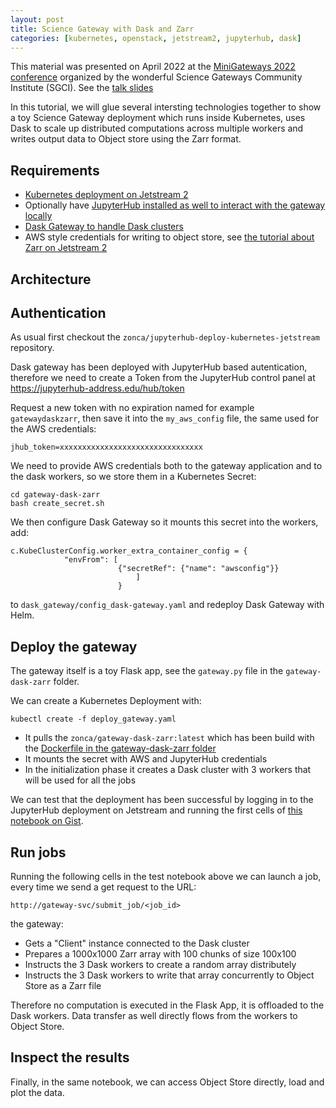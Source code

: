 ```yaml
---
layout: post
title: Science Gateway with Dask and Zarr
categories: [kubernetes, openstack, jetstream2, jupyterhub, dask]
---
```


This material was presented on April 2022 at the [MiniGateways 2022 conference](https://sciencegateways.org/minigateways2022) organized by the wonderful Science Gateways Community Institute (SGCI). See the [talk slides](https://docs.google.com/presentation/d/1TVtrVeFiVfSm2X-XQ7u-O9TBD9tStJ5yWzaQuV0frxU/edit?usp=sharing)

In this tutorial, we will glue several intersting technologies together to show a toy Science Gateway deployment which runs inside Kubernetes, uses Dask to scale up distributed computations across multiple workers and writes output data to Object store using the Zarr format.

## Requirements

* [Kubernetes deployment on Jetstream 2](https://zonca.dev/2022/03/kubernetes-jetstream2-kubespray.html)
* Optionally have [JupyterHub installed as well to interact with the gateway locally](https://zonca.dev/2022/03/jetstream2-jupyterhub.html)
* [Dask Gateway to handle Dask clusters](https://zonca.dev/2022/04/dask-gateway-jupyterhub.html)
* AWS style credentials for writing to object store, see [the tutorial about Zarr on Jetstream 2](https://zonca.dev/2022/04/zarr-jetstream2.html)

## Architecture

## Authentication

As usual first checkout the `zonca/jupyterhub-deploy-kubernetes-jetstream` repository.

Dask gateway has been deployed with JupyterHub based autentication, therefore we need to create a Token from the JupyterHub control panel at <https://jupyterhub-address.edu/hub/token>

Request a new token with no expiration named for example `gatewaydaskzarr`, then save it into the `my_aws_config` file, the same used for the AWS credentials:

    jhub_token=xxxxxxxxxxxxxxxxxxxxxxxxxxxxxxxx

We need to provide AWS credentials both to the gateway application and to the dask workers, so we store them in a Kubernetes Secret:

    cd gateway-dask-zarr
    bash create_secret.sh

We then configure Dask Gateway so it mounts this secret into the workers, add:

    c.KubeClusterConfig.worker_extra_container_config = {
                "envFrom": [
                            {"secretRef": {"name": "awsconfig"}}
                                ]
                            }

to `dask_gateway/config_dask-gateway.yaml` and redeploy Dask Gateway with Helm.

## Deploy the gateway

The gateway itself is a toy Flask app, see the `gateway.py` file in the `gateway-dask-zarr` folder.

We can create a Kubernetes Deployment with:

    kubectl create -f deploy_gateway.yaml

* It pulls the `zonca/gateway-dask-zarr:latest` which has been build with the [Dockerfile in the gateway-dask-zarr folder](https://github.com/zonca/jupyterhub-deploy-kubernetes-jetstream/blob/master/gateway-dask-zarr/Dockerfile)
* It mounts the secret with AWS and JupyterHub credentials
* In the initialization phase it creates a Dask cluster with 3 workers that will be used for all the jobs

We can test that the deployment has been successful by logging in to the JupyterHub deployment on Jetstream and running the first cells of [this notebook on Gist](https://gist.github.com/9b65ecde689c30f765688c4bbbf93a62).

## Run jobs

Running the following cells in the test notebook above we can launch a job, every time we send a get request to the URL:

    http://gateway-svc/submit_job/<job_id>

the gateway:

 * Gets a "Client" instance connected to the Dask cluster
 * Prepares a 1000x1000 Zarr array with 100 chunks of size 100x100
 * Instructs the 3 Dask workers to create a random array distributely
 * Instructs the 3 Dask workers to write that array concurrently to Object Store as a Zarr file

Therefore no computation is executed in the Flask App, it is offloaded to the Dask workers. Data transfer as well directly flows from the workers to Object Store.

## Inspect the results

Finally, in the same notebook, we can access Object Store directly, load and plot the data.

